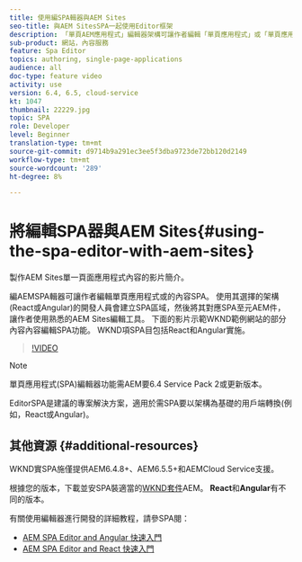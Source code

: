 ```yaml
---
title: 使用編SPA輯器與AEM Sites
seo-title: 與AEM SitesSPA一起使用Editor框架
description: 「單頁AEM應用程式」編輯器架構可讓作者編輯「單頁應用程式」或「單頁應用程式」的內SPA容。 使用React或Angular架構的開發人員會建SPA立區域，然後將其對應SPA至元AEM件，讓作者使用熟悉的AEM Sites編輯工具。
sub-product: 網站，內容服務
feature: Spa Editor
topics: authoring, single-page-applications
audience: all
doc-type: feature video
activity: use
version: 6.4, 6.5, cloud-service
kt: 1047
thumbnail: 22229.jpg
topic: SPA
role: Developer
level: Beginner
translation-type: tm+mt
source-git-commit: d9714b9a291ec3ee5f3dba9723de72bb120d2149
workflow-type: tm+mt
source-wordcount: '289'
ht-degree: 8%

---
```



# 將編輯SPA器與AEM Sites{#using-the-spa-editor-with-aem-sites}

製作AEM Sites單一頁面應用程式內容的影片簡介。

編AEMSPA輯器可讓作者編輯單頁應用程式或的內容SPA。 使用其選擇的架構(React或Angular)的開發人員會建立SPA區域，然後將其對應SPA至元AEM件，讓作者使用熟悉的AEM Sites編輯工具。 下面的影片示範WKND範例網站的部分內容內容編輯SPA功能。 WKND項SPA目包括React和Angular實施。

>[!VIDEO](https://video.tv.adobe.com/v/22229?quality=12&learn=on)

>[!NOTE]
>
> 單頁應用程式(SPA)編輯器功能需AEM要6.4 Service Pack 2或更新版本。
>
> EditorSPA是建議的專案解決方案，適用於需SPA要以架構為基礎的用戶端轉換(例如，React或Angular)。

## 其他資源 {#additional-resources}

WKND實SPA施僅提供AEM6.4.8+、AEM6.5.5+和AEMCloud Service支援。

根據您的版本，下載並安SPA裝適當的[WKND套件](https://github.com/adobe/aem-guides-wknd-spa/releases)AEM。 **React**&#x200B;和&#x200B;**Angular**&#x200B;有不同的版本。

有關使用編輯器進行開發的詳細教程，請參SPA閱：

* [AEM SPA Editor and Angular 快速入門](https://docs.adobe.com/content/help/en/experience-manager-learn/spa-angular-tutorial/overview.html)
* [AEM SPA Editor and React 快速入門](https://docs.adobe.com/content/help/en/experience-manager-learn/spa-react-tutorial/overview.html)
